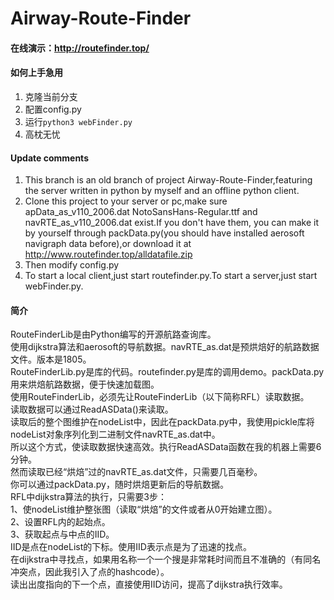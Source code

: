 # Airway-Route-Finder
#### 在线演示：http://routefinder.top/
#### 如何上手急用
1. 克隆当前分支
2. 配置config.py
3. 运行`python3 webFinder.py`
4. 高枕无忧
#### Update comments
1. This branch is an old branch of project Airway-Route-Finder,featuring the server written in python by myself and an offline python client. <br>
2. Clone this project to your server or pc,make sure apData_as_v110_2006.dat NotoSansHans-Regular.ttf and navRTE_as_v110_2006.dat exist.If you don't have them,
you can make it by yourself through packData.py(you should have installed aerosoft navigraph data before),or download it at http://www.routefinder.top/alldatafile.zip<br>
3. Then modify config.py<br>
4. To start a local client,just start routefinder.py.To start a server,just start webFinder.py.<br>
#### 简介
RouteFinderLib是由Python编写的开源航路查询库。<br>
使用dijkstra算法和aerosoft的导航数据。navRTE_as.dat是预烘焙好的航路数据文件。版本是1805。<br>
RouteFinderLib.py是库的代码。routefinder.py是库的调用demo。packData.py用来烘焙航路数据，便于快速加载图。<br>
使用RouteFinderLib，必须先让RouteFinderLib（以下简称RFL）读取数据。<br>
读取数据可以通过ReadASData()来读取。<br>
读取后的整个图维护在nodeList中，因此在packData.py中，我使用pickle库将nodeList对象序列化到二进制文件navRTE_as.dat中。<br>
所以这个方式，使读取数据快速高效。执行ReadASData函数在我的机器上需要6分钟。<br>
然而读取已经“烘焙”过的navRTE_as.dat文件，只需要几百毫秒。<br>
你可以通过packData.py，随时烘焙更新后的导航数据。<br>
		RFL中dijkstra算法的执行，只需要3步：<br>
		1、使nodeList维护整张图（读取“烘焙”的文件或者从0开始建立图）。<br>
		2、设置RFL内的起始点。<br>
		3、获取起点与中点的IID。<br>
IID是点在nodeList的下标。使用IID表示点是为了迅速的找点。<br>
在dijkstra中寻找点，如果用名称一个一个搜是非常耗时间而且不准确的（有同名冲突点，因此我引入了点的hashcode）。<br>
读出出度指向的下一个点，直接使用IID访问，提高了dijkstra执行效率。<br>
<br>
